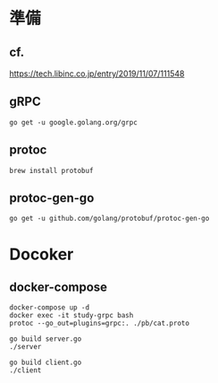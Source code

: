 # 準備
## cf.
https://tech.libinc.co.jp/entry/2019/11/07/111548

## gRPC
```
go get -u google.golang.org/grpc
```

## protoc
```
brew install protobuf
```

## protoc-gen-go
```
go get -u github.com/golang/protobuf/protoc-gen-go
```

# Docoker
## docker-compose
```
docker-compose up -d
docker exec -it study-grpc bash
protoc --go_out=plugins=grpc:. ./pb/cat.proto

go build server.go
./server

go build client.go
./client
```


